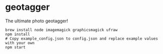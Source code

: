 # geotagger
The ultimate photo geotagger!

```
brew install node imagemagick graphicsmagick ufraw
npm install
# Copy example_config.json to config.json and replace example values with your own
npm start
```
